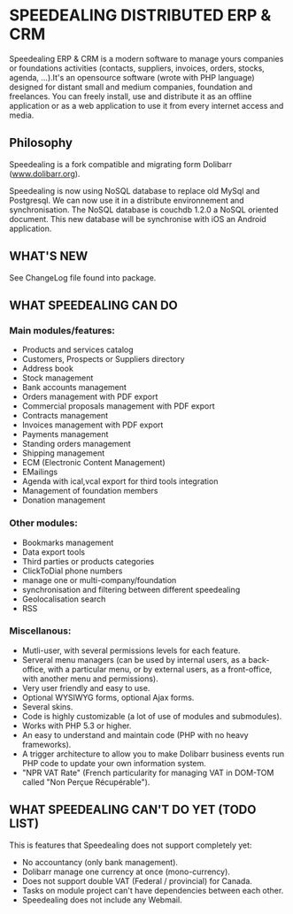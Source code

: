 # SPEEDEALING DISTRIBUTED ERP & CRM

Speedealing ERP & CRM is a modern software to manage yours companies or foundations activities (contacts, suppliers, invoices, orders, stocks, agenda, ...).It's an opensource software (wrote with PHP language) designed for distant small and medium companies, foundation and freelances. You can freely install, use and distribute it as an offline application or as a web application to use it from every internet access and media.


## Philosophy

Speedealing is a fork compatible and migrating form Dolibarr (www.dolibarr.org).

Speedealing is now using NoSQL database to replace old MySql and Postgresql. We can now use it in a distribute environnement and synchronisation.
The NoSQL database is couchdb 1.2.0 a NoSQL oriented document. This new database will be synchronise with iOS an Android application.

## WHAT'S NEW

See ChangeLog file found into package.



## WHAT SPEEDEALING CAN DO

### Main modules/features:

- Products and services catalog
- Customers, Prospects or Suppliers directory
- Address book
- Stock management
- Bank accounts management
- Orders management with PDF export
- Commercial proposals management with PDF export
- Contracts management
- Invoices management with PDF export
- Payments management
- Standing orders management
- Shipping management
- ECM (Electronic Content Management)
- EMailings
- Agenda with ical,vcal export for third tools integration
- Management of foundation members
- Donation management

### Other modules:

- Bookmarks management
- Data export tools
- Third parties or products categories 
- ClickToDial phone numbers
- manage one or multi-company/foundation
- synchronisation and filtering between different speedealing
- Geolocalisation search
- RSS

### Miscellanous:

- Mutli-user, with several permissions levels for each feature.
- Serveral menu managers (can be used by internal users, as a back-office, with a particular menu, or by external users, as a front-office, with another menu and permissions).
- Very user friendly and easy to use.
- Optional WYSIWYG forms, optional Ajax forms.
- Several skins.
- Code is highly customizable (a lot of use of modules and submodules).
- Works with PHP 5.3 or higher.
- An easy to understand and maintain code (PHP with no heavy frameworks).
- A trigger architecture to allow you to make Dolibarr business events run PHP code to update your own information system.
- "NPR VAT Rate" (French particularity for managing VAT in DOM-TOM called "Non Perçue Récupérable").

## WHAT SPEEDEALING CAN'T DO YET (TODO LIST)

This is features that Speedealing does not support completely yet:

- No accountancy (only bank management).
- Dolibarr manage one currency at once (mono-currency).
- Does not support double VAT (Federal / provincial) for Canada.
- Tasks on module project can't have dependencies between each other.
- Speedealing does not include any Webmail.